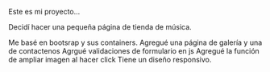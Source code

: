 Este es mi proyecto...

Decidí hacer una pequeña página de tienda de música.

Me basé en bootsrap y sus containers.
Agregué una página de galería y una de contactenos
Agrgué validaciones de formulario en js
Agregué la función de ampliar imagen al hacer click
Tiene un diseño responsivo.
